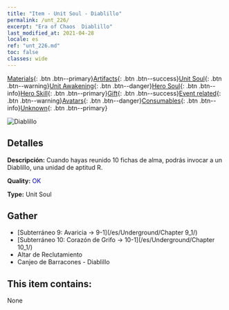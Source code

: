 ```yaml
---
title: "Item - Unit Soul - Diablillo"
permalink: /unt_226/
excerpt: "Era of Chaos  Diablillo"
last_modified_at: 2021-04-28
locale: es
ref: "unt_226.md"
toc: false
classes: wide
---
```

 [Materials](/ItemsES/){: .btn .btn--primary}[Artifacts](/ItemsES/Artifacts/){: .btn .btn--success}[Unit Soul](/ItemsES/UnitSoul/){: .btn .btn--warning}[Unit Awakening](/ItemsES/UnitAwakening/){: .btn .btn--danger}[Hero Soul](/ItemsES/HeroSoul/){: .btn .btn--info}[Hero Skill](/ItemsES/HeroSkill/){: .btn .btn--primary}[Gift](/ItemsES/Gift/){: .btn .btn--success}[Event related](/ItemsES/Events/){: .btn .btn--warning}[Avatars](/ItemsES/Avatars/){: .btn .btn--danger}[Consumables](/ItemsES/Consumables/){: .btn .btn--info}[Unknown](/ItemsES/Unknown/){: .btn .btn--primary}

 ![Diablillo](/images/u/ti_xiaoemo.jpg)

## Detalles
 **Descripción:** Cuando hayas reunido 10 fichas de alma, podrás invocar a un Diablillo, una unidad de aptitud R.

 **Quality:** <span style="color: #0000CD">OK</span>

 **Type:** Unit Soul

## Gather

*    [Subterráneo 9: Avaricia -> 9-1](/es/Underground/Chapter 9_1/) 
*    [Subterráneo 10: Corazón de Grifo -> 10-1](/es/Underground/Chapter 10_1/) 
*    Altar de Reclutamiento 
*    Canjeo de Barracones - Diablillo 

## This item contains:

  None

